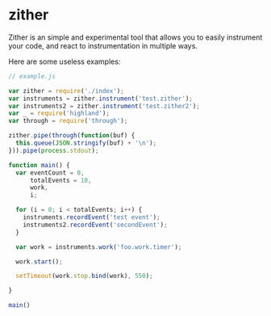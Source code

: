 # zither

Zither is an simple and experimental tool that allows you to easily instrument your code, and react to instrumentation in multiple ways.

Here are some useless examples:

```javascript
// example.js

var zither = require('./index');
var instruments = zither.instrument('test.zither');
var instruments2 = zither.instrument('test.zither2');
var _ = require('highland');
var through = require('through');

zither.pipe(through(function(buf) {
  this.queue(JSON.stringify(buf) + '\n');
})).pipe(process.stdout);

function main() {
  var eventCount = 0,
      totalEvents = 10,
      work,
      i;

  for (i = 0; i < totalEvents; i++) {
    instruments.recordEvent('test event');
    instruments2.recordEvent('secondEvent');
  }

  var work = instruments.work('foo.work.timer');

  work.start();

  setTimeout(work.stop.bind(work), 550);

}

main()
```
